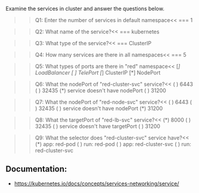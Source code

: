 
Examine the services in cluster and answer the questions below.

>>Q1: Enter the number of services in default namespace<<
=== 1

>>Q2: What name of the service?<<
=== kubernetes

>>Q3: What type of the service?<<
=== ClusterIP



>>Q4: How many services are there in all namespaces<<
=== 5

>>Q5: What types of ports are there in "red" namespace<<
[*] LoadBalancer
[ ] TelePort
[*] ClusterIP
[*] NodePort 

>>Q6: What the nodePort of "red-cluster-svc" service?<<
( ) 6443
( ) 32435
(*) service doesn't have nodePort
( ) 31200

>>Q7: What the nodePort of "red-node-svc" service?<<
( ) 6443
( ) 32435
( ) service doesn't have nodePort
(*) 31200

>>Q8: What the targetPort of "red-lb-svc" service?<<
(*) 8000
( ) 32435
( ) service doesn't have targetPort
( ) 31200

>>Q9: What the selector does "red-cluster-svc" service have?<<
(*) app: red-pod
( ) run: red-pod
( ) app: red-cluster-svc
( ) run: red-cluster-svc


## Documentation:
- https://kubernetes.io/docs/concepts/services-networking/service/

